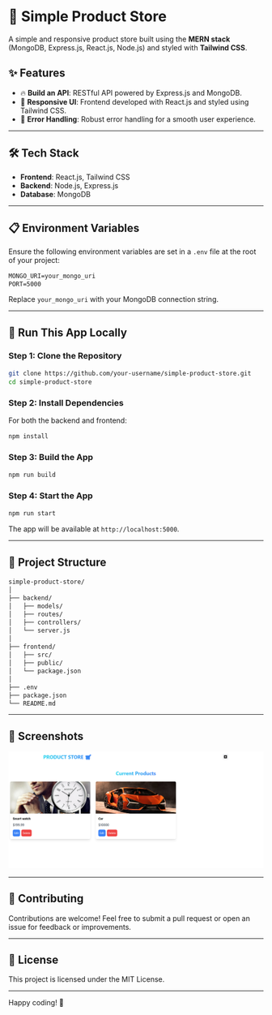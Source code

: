 
# 🛒 Simple Product Store

A simple and responsive product store built using the **MERN stack** (MongoDB, Express.js, React.js, Node.js) and styled with **Tailwind CSS**. 

## ✨ Features

- 🔥 **Build an API**: RESTful API powered by Express.js and MongoDB.
- 📱 **Responsive UI**: Frontend developed with React.js and styled using Tailwind CSS.
- 🐞 **Error Handling**: Robust error handling for a smooth user experience.

---

## 🛠️ Tech Stack

- **Frontend**: React.js, Tailwind CSS
- **Backend**: Node.js, Express.js
- **Database**: MongoDB

---

## 📋 Environment Variables

Ensure the following environment variables are set in a `.env` file at the root of your project:

```
MONGO_URI=your_mongo_uri
PORT=5000
```

Replace `your_mongo_uri` with your MongoDB connection string.

---

## 🚀 Run This App Locally

### Step 1: Clone the Repository

```bash
git clone https://github.com/your-username/simple-product-store.git
cd simple-product-store
```

### Step 2: Install Dependencies

For both the backend and frontend:

```bash
npm install
```

### Step 3: Build the App

```bash
npm run build
```

### Step 4: Start the App

```bash
npm run start
```

The app will be available at `http://localhost:5000`.

---

## 📂 Project Structure

```
simple-product-store/
│
├── backend/
│   ├── models/
│   ├── routes/
│   ├── controllers/
│   └── server.js
│
├── frontend/
│   ├── src/
│   ├── public/
│   └── package.json
│
├── .env
├── package.json
└── README.md
```

---

## 📸 Screenshots

![Product Store Screenshot](/productstore.PNG)



---

## 🤝 Contributing

Contributions are welcome! Feel free to submit a pull request or open an issue for feedback or improvements.

---

## 📄 License

This project is licensed under the MIT License.

---

Happy coding! 🚀
